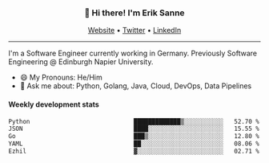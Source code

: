 <h3 align="center">👋 Hi there! I'm Erik Sanne</h3>
<p align="center">
  <a href="https://eriksanne.com">Website</a> •
  <a href="https://twitter.com/ErikKonradSanne">Twitter</a> •
  <a href="https://www.linkedin.com/in/eriksanne/">LinkedIn</a>
</p>

---
I'm a Software Engineer currently working in Germany. Previously Software Engineering @ Edinburgh Napier University.

- 😄 My Pronouns: He/Him
- 💬 Ask me about: Python, Golang, Java, Cloud, DevOps, Data Pipelines

<h4>Weekly development stats</h4>
<!--START_SECTION:waka-->

```txt
Python                             █████████████▒░░░░░░░░░░░   52.70 %
JSON                               ████░░░░░░░░░░░░░░░░░░░░░   15.55 %
Go                                 ███▒░░░░░░░░░░░░░░░░░░░░░   12.80 %
YAML                               ██░░░░░░░░░░░░░░░░░░░░░░░   08.06 %
Ezhil                              ▓░░░░░░░░░░░░░░░░░░░░░░░░   02.71 %
```

<!--END_SECTION:waka-->

